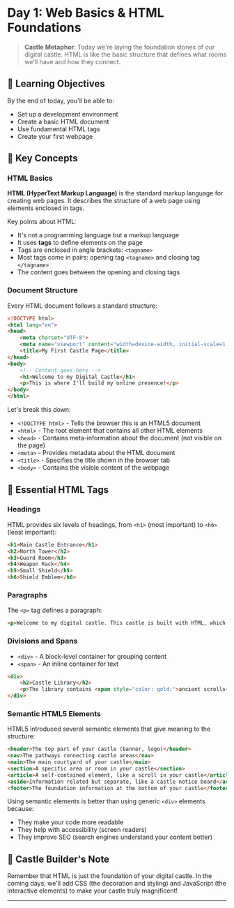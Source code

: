 # Day 1: Web Basics & HTML Foundations

> **Castle Metaphor**: Today we're laying the foundation stones of our digital castle. HTML is like the basic structure that defines what rooms we'll have and how they connect.

## 🎯 Learning Objectives

By the end of today, you'll be able to:
- Set up a development environment
- Create a basic HTML document
- Use fundamental HTML tags
- Create your first webpage

## 🔑 Key Concepts

### HTML Basics

**HTML (HyperText Markup Language)** is the standard markup language for creating web pages. It describes the structure of a web page using elements enclosed in tags.

Key points about HTML:
- It's not a programming language but a markup language
- It uses **tags** to define elements on the page
- Tags are enclosed in angle brackets: `<tagname>`
- Most tags come in pairs: opening tag `<tagname>` and closing tag `</tagname>`
- The content goes between the opening and closing tags

### Document Structure

Every HTML document follows a standard structure:

```html
<!DOCTYPE html>
<html lang="en">
<head>
    <meta charset="UTF-8">
    <meta name="viewport" content="width=device-width, initial-scale=1.0">
    <title>My First Castle Page</title>
</head>
<body>
    <!-- Content goes here -->
    <h1>Welcome to my Digital Castle</h1>
    <p>This is where I'll build my online presence!</p>
</body>
</html>
```

Let's break this down:
- `<!DOCTYPE html>` - Tells the browser this is an HTML5 document
- `<html>` - The root element that contains all other HTML elements
- `<head>` - Contains meta-information about the document (not visible on the page)
- `<meta>` - Provides metadata about the HTML document
- `<title>` - Specifies the title shown in the browser tab
- `<body>` - Contains the visible content of the webpage

## 🧱 Essential HTML Tags

### Headings

HTML provides six levels of headings, from `<h1>` (most important) to `<h6>` (least important):

```html
<h1>Main Castle Entrance</h1>
<h2>North Tower</h2>
<h3>Guard Room</h3>
<h4>Weapon Rack</h4>
<h5>Small Shield</h5>
<h6>Shield Emblem</h6>
```

### Paragraphs

The `<p>` tag defines a paragraph:

```html
<p>Welcome to my digital castle. This castle is built with HTML, which forms the structure of all web pages you see online.</p>
```

### Divisions and Spans

- `<div>` - A block-level container for grouping content
- `<span>` - An inline container for text

```html
<div>
    <h2>Castle Library</h2>
    <p>The library contains <span style="color: gold;">ancient scrolls</span> and manuscripts.</p>
</div>
```

### Semantic HTML5 Elements

HTML5 introduced several semantic elements that give meaning to the structure:

```html
<header>The top part of your castle (banner, logo)</header>
<nav>The pathways connecting castle areas</nav>
<main>The main courtyard of your castle</main>
<section>A specific area or room in your castle</section>
<article>A self-contained element, like a scroll in your castle</article>
<aside>Information related but separate, like a castle notice board</aside>
<footer>The foundation information at the bottom of your castle</footer>
```

Using semantic elements is better than using generic `<div>` elements because:
- They make your code more readable
- They help with accessibility (screen readers)
- They improve SEO (search engines understand your content better)


## 🏰 Castle Builder's Note

Remember that HTML is just the foundation of your digital castle. In the coming days, we'll add CSS (the decoration and styling) and JavaScript (the interactive elements) to make your castle truly magnificent!

---